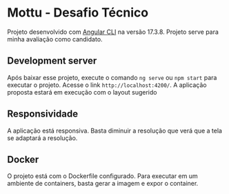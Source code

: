 # Mottu - Desafio Técnico

Projeto desenvolvido com [Angular CLI](https://github.com/angular/angular-cli) na versão 17.3.8.
Projeto serve para minha avaliação como candidato.

## Development server

Após baixar esse projeto, execute o comando `ng serve` ou `npm start` para executar o projeto. Acesse o link `http://localhost:4200/`. A aplicação proposta estará em execução com o layout sugerido

## Responsividade

A aplicação está responsiva. Basta diminuir a resolução que verá que a tela se adaptará a resolução.

## Docker

O projeto está com o Dockerfile configurado. Para executar em um ambiente de containers, basta gerar a imagem e expor o container.